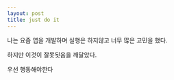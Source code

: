 ```yaml
---
layout: post
title: just do it
---
```


나는 요즘 앱을 개발하며 실행은 하지않고 너무 많은 고민을 했다.

하지만 이것이 잘못됫음을 깨달았다.

우선 행동해야한다

